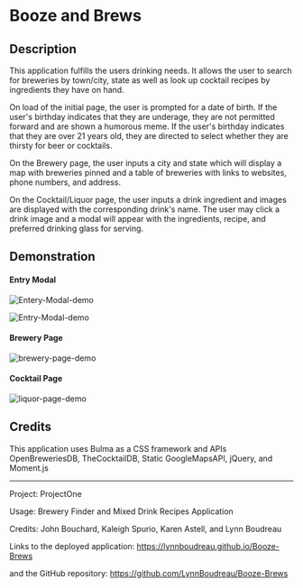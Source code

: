 # Booze and Brews

## Description
This application fulfills the users drinking needs.  It allows the user to search for breweries by town/city, state as well as look up cocktail recipes by ingredients they have on hand.

On load of the initial page, the user is prompted for a date of birth.  If the user's birthday indicates that they are underage, they are not permitted forward and are shown a humorous meme.  If the user's birthday indicates that they are over 21 years old, they are directed to select whether they are thirsty for beer or cocktails.

On the Brewery page, the user inputs a city and state which will display a map with breweries pinned and a table of breweries with links to websites, phone numbers, and address.

On the Cocktail/Liquor page, the user inputs a drink ingredient and images are displayed with the corresponding drink's name.  The user may click a drink image and a modal will appear with the ingredients, recipe, and preferred drinking glass for serving. 

## Demonstration

#### Entry Modal

![Entery-Modal-demo](https://media.giphy.com/media/WQI4okMjC7BQohuAzl/giphy.gif)

![Entry-Modal-demo](https://media.giphy.com/media/fYqaI5ZTQeKCHjozbX/giphy.gif)

#### Brewery Page
![brewery-page-demo](https://media.giphy.com/media/l4v2VHuyVYmX7tlSmb/giphy.gif)

#### Cocktail Page
![liquor-page-demo](https://media.giphy.com/media/KDDRDLIb9iMw2dAnzJ/giphy.gif)

## Credits
This application uses Bulma as a CSS framework and APIs OpenBreweriesDB, TheCocktailDB, Static GoogleMapsAPI, jQuery, and Moment.js

---

Project: ProjectOne

Usage: Brewery Finder and Mixed Drink Recipes Application

Credits: John Bouchard, Kaleigh Spurio, Karen Astell, and Lynn Boudreau

Links to the deployed application:
https://lynnboudreau.github.io/Booze-Brews

and the GitHub repository:
https://github.com/LynnBoudreau/Booze-Brews



